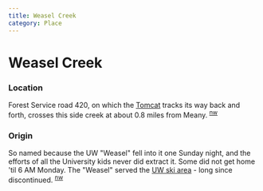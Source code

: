 ```yaml
---
title: Weasel Creek
category: Place
---
```

# Weasel Creek
### Location

Forest Service road 420, on which the [Tomcat](Tomcat) tracks its way back and forth, crosses this side creek at about 0.8 miles from Meany. <sup>[nw][]</sup>

### Origin

So named because the UW "Weasel" fell into it one Sunday night, and the efforts of all the University kids never did extract it. Some did not get home 'til 6 AM Monday. The "Weasel" served the [UW ski area](https://en.wikipedia.org/w/index.php?title=Husky_Chalet) - long since discontinued. <sup>[nw][]</sup>


[nw]: Names-Walt "Meany Names by Walter Little, 1984"
